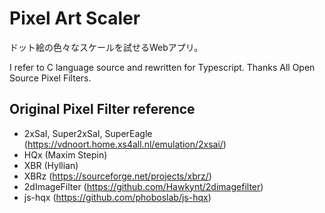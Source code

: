# Pixel Art Scaler

ドット絵の色々なスケールを試せるWebアプリ。

I refer to C language source and rewritten for Typescript.
Thanks All Open Source Pixel Filters.

## Original Pixel Filter reference

+ 2xSaI, Super2xSaI, SuperEagle (https://vdnoort.home.xs4all.nl/emulation/2xsai/)
+ HQx (Maxim Stepin)
+ XBR (Hyllian)
+ XBRz (https://sourceforge.net/projects/xbrz/)
+ 2dImageFilter (https://github.com/Hawkynt/2dimagefilter)
+ js-hqx (https://github.com/phoboslab/js-hqx)
